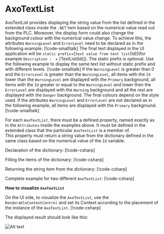 # AxoTextList

AxoTextList provides displaying the string value from the list defined in the extended class inside the `.NET` twin based on the numerical value read out from the PLC.
Moreover, the display form could also change the background colour with the numerical value change. To achieve this, the attributes `WarningLevel` and `ErrorLevel` need to be declared as in the following example.
[!code-smalltalk[](../../../src/integrations/ctrl/src/Examples/AxoTextList/AxoTextListExample.st?name=AxoTextListWithLevelsDefined)]
The final text displayed in the UI application will be `static prefix`+[`text value from text list`(Id)](for example `Description : ` + [TextList(Id)]). 
The static prefix is optional. Use the following example to display the same text list without static prefix and with different levels.
[!code-smalltalk[](../../../src/integrations/ctrl/src/Examples/AxoTextList/AxoTextListExample.st?name=AxoTextListWithoutPrefix)]
If the `WarningLevel` is greater than 0 and the `ErrorLevel` is greater than the `WarningLevel`, all items with the `Id` lower than the `WarningLevel` are displayed with the `Primary` background, all items with the `Id` greater or equal to the `WarningLevel` and lower then the `ErrorLevel` are displayed with the `Warning` background and all the rest are displayed with the `Danger` background. The final colours depend on the style used.
If the attributes `WarningLevel` and `ErrorLevel` are not declared as in the following example, all items are displayed with the `Primary` background.
[!code-smalltalk[](../../../src/integrations/ctrl/src/Examples/AxoTextList/AxoTextListExample.st?name=AxoTextListWithoutLevelsDefined)]

For each `AxoTextList`, there must be a defined property, named exactly as in the `Attributes` inside the examples above. It must be defined in the extended class that the particular `AxoTextList` is a member of.  
This property must return a string value from the dictionary defined in the same class based on the numerical value of the `Id` variable.

Declaration of the dictionary:
[!code-csharp[](../../../src/integrations/src/AXOpen.Integrations/AxoTextListExample/AxoTextListExampleContext.cs?name=DeclarationOfTheDictionary)]

Filling the items of the dictionary:
[!code-csharp[](../../../src/integrations/src/AXOpen.Integrations/AxoTextListExample/AxoTextListExampleContext.cs?name=FillingTheItemsOfTheDictionary)]

Returning the string item from the dictionary:
[!code-csharp[](../../../src/integrations/src/AXOpen.Integrations/AxoTextListExample/AxoTextListExampleContext.cs?name=ReturningTheItemBasedOnId)]

Complete example for two different `AxoTextList`:
[!code-csharp[](../../../src/integrations/src/AXOpen.Integrations/AxoTextListExample/AxoTextListExampleContext.cs?range=1-71)]

**How to visualize `AxoTextList`**

On the UI side, to visualize the `AxoTextList`, use the `RenderableContentControl` and set its Context according to the placement of the instance of the `AxoTextList`.
[!code-csharp[](../../../src/integrations/src/AXOpen.Integrations.Blazor/Pages/AxoTextList/AxoTextListExample.razor?name=UI)]

The displayed result should look like this:

![Alt text](~/images/AxoTextListExampleVisu.gif)
